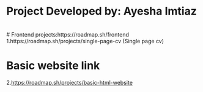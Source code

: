 # Project Developed by: Ayesha Imtiaz 
<br>
# Frontend projects:https://roadmap.sh/frontend
<br>
1.https://roadmap.sh/projects/single-page-cv (Single page cv)

# Basic website link 
2.https://roadmap.sh/projects/basic-html-website
